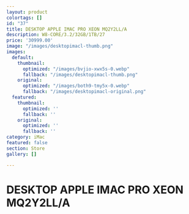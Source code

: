 ```yaml
---
layout: product
colortags: []
id: "37"
title: DESKTOP APPLE IMAC PRO XEON MQ2Y2LL/A
description: W8-CORE/3.2/32GB/1TB/27
price: '30999.00'
image: "/images/desktopimacl-thumb.png"
images:
  default:
    thumbnail:
      optimized: "/images/bvjio-xwx5s-0.webp"
      fallback: "/images/desktopimacl-thumb.png"
    original:
      optimized: "/images/both9-tmy5x-0.webp"
      fallback: "/images/desktopimacl-original.png"
  featured:
    thumbnail:
      optimized: ''
      fallback: ''
    original:
      optimized: ''
      fallback: ''
category: iMac
featured: false
section: Store
gallery: []

---
```

# DESKTOP APPLE IMAC PRO XEON MQ2Y2LL/A